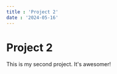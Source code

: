 ```yaml
---
title : 'Project 2'
date : '2024-05-16'
---
```


# Project 2

This is my second project. It's awesomer!